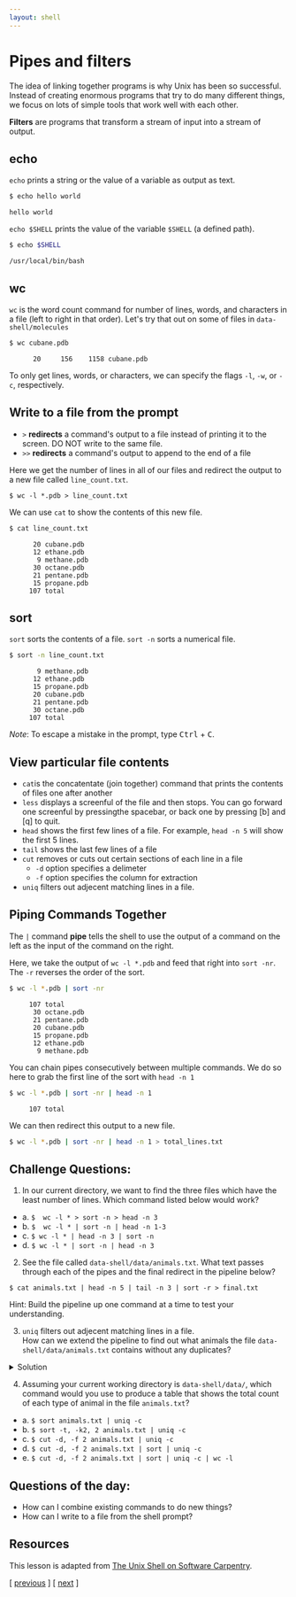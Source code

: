 ```yaml
---
layout: shell
---
```


# Pipes and filters
The idea of linking together programs is why Unix has been so successful.
Instead of creating enormous programs that try to do many  different things, we focus on lots of simple tools that work well with each other.

**Filters** are programs that transform a stream of input into a stream of output.

## echo

`echo` prints a string or the value of a variable as output as text.

```bash
$ echo hello world
```

```
hello world
```

`echo $SHELL` prints the value of the variable `$SHELL` (a defined path).

```bash
$ echo $SHELL
```

```
/usr/local/bin/bash
```

## wc

`wc` is the word count command for number of lines, words, and characters in a file (left to right in that order). Let's try that out on some of files in `data-shell/molecules`

```bash
$ wc cubane.pdb
```

```
      20     156    1158 cubane.pdb
```

To only get lines, words, or characters, we can specify the flags `-l`, `-w`, or `-c`, respectively.  


## Write to a file from the prompt
- `>` **redirects** a command's output to a file instead of printing it to the screen.  DO NOT write to the same file.
- `>>` **redirects** a command's output to append to the end of a file 


Here we get the number of lines in all of our files and redirect the output to a new file called `line_count.txt`. 

```
$ wc -l *.pdb > line_count.txt
```

We can use `cat` to show the contents of this new file.

```bash
$ cat line_count.txt
```

```
      20 cubane.pdb
      12 ethane.pdb
       9 methane.pdb
      30 octane.pdb
      21 pentane.pdb
      15 propane.pdb
     107 total
```

## sort

`sort` sorts the contents of a file.  `sort -n` sorts a numerical file.

```bash
$ sort -n line_count.txt
```

```
       9 methane.pdb
      12 ethane.pdb
      15 propane.pdb
      20 cubane.pdb
      21 pentane.pdb
      30 octane.pdb
     107 total
```

*Note*: To escape a mistake in the prompt, type <kbd>Ctrl</kbd> + <kbd>C</kbd>. 

## View particular file contents
- `cat`is the concatentate (join together) command that prints the contents of files one after another
- `less` displays a screenful of the file and then stops.  You can go forward one screenful by pressingthe spacebar, or back one by pressing [b] and [q] to quit.
- `head` shows the first few lines of a file.  For example, `head -n 5` will show the first 5 lines.
- `tail` shows the last few lines of a file
- `cut` removes or cuts out certain sections of each line in a file
   - `-d` option specifies a delimeter 
   - `-f` option specifies the column for extraction
- `uniq` filters out adjecent matching lines in a file.

## Piping Commands Together
The `|` command **pipe** tells the shell to use the output of a command on the left as the input of the command on the right. 

Here, we take the output of `wc -l *.pdb` and feed that right into `sort -nr`. The `-r` reverses the order of the sort.

```bash
$ wc -l *.pdb | sort -nr 
```

```
     107 total
      30 octane.pdb
      21 pentane.pdb
      20 cubane.pdb
      15 propane.pdb
      12 ethane.pdb
       9 methane.pdb
```

You can chain pipes consecutively between multiple commands. We do so here to grab the first line of the sort with `head -n 1`

```bash
$ wc -l *.pdb | sort -nr | head -n 1
```

```
     107 total
```

We can then redirect this output to a new file.

```bash
$ wc -l *.pdb | sort -nr | head -n 1 > total_lines.txt
```

## Challenge Questions:
1. In our current directory, we want to find the three files which have the least number of lines.  Which command listed below would work?
 - a.  `$  wc -l * > sort -n > head -n 3`
 - b.  `$  wc -l * | sort -n | head -n 1-3`
 - c.  `$ wc -l * | head -n 3 | sort -n`
 - d.  `$ wc -l * | sort -n | head -n 3`
 
2. See the file called `data-shell/data/animals.txt`. 
What text passes through each of the pipes and the final redirect in the pipeline below?

`$ cat animals.txt | head -n 5 | tail -n 3 | sort -r > final.txt`

Hint:  Build the pipeline up one command at a time to test your understanding.
 
3.  `uniq` filters out adjecent matching lines in a file.  
How can we extend the pipeline to find out what animals the file `data-shell/data/animals.txt` contains without any duplicates?
<details>
  <summary>Solution</summary>
  <div class="container" markdown="1">

```bash
cut -d , -f 2 animals.txt | sort | uniq > animals_unique.txt
```
  </div>
</details>

4. Assuming your current working directory is `data-shell/data/`, which command would you use to produce a table that shows the total count of each type of animal in the file `animals.txt`?
  - a. `$ sort animals.txt | uniq -c`
  - b. `$ sort -t, -k2, 2 animals.txt | uniq -c`
  - c. `$ cut -d, -f 2 animals.txt | uniq -c`
  - d. `$ cut -d, -f 2 animals.txt | sort | uniq -c`
  - e. `$ cut -d, -f 2 animals.txt | sort | uniq -c | wc -l`

## Questions of the day:
- How can I combine existing commands to do new things?
- How can I write to a file from the shell prompt?

## Resources
This lesson is adapted from [The Unix Shell on Software Carpentry](http://swcarpentry.github.io/shell-novice/).


<span class="lesson">
    [&nbsp;<a href="/shell/alter-dir">previous</a>&nbsp;]
    [&nbsp;<a href="/shell/loops">next</a>&nbsp;]
</span>
